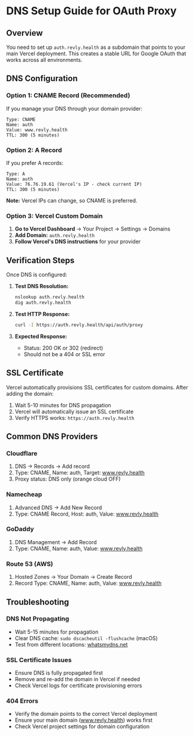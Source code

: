 # DNS Setup Guide for OAuth Proxy

## Overview

You need to set up `auth.revly.health` as a subdomain that points to your main Vercel deployment. This creates a stable URL for Google OAuth that works across all environments.

## DNS Configuration

### Option 1: CNAME Record (Recommended)

If you manage your DNS through your domain provider:

```
Type: CNAME
Name: auth
Value: www.revly.health
TTL: 300 (5 minutes)
```

### Option 2: A Record

If you prefer A records:

```
Type: A  
Name: auth
Value: 76.76.19.61 (Vercel's IP - check current IP)
TTL: 300 (5 minutes)
```

**Note:** Vercel IPs can change, so CNAME is preferred.

### Option 3: Vercel Custom Domain

1. **Go to Vercel Dashboard** → Your Project → Settings → Domains
2. **Add Domain:** `auth.revly.health`
3. **Follow Vercel's DNS instructions** for your provider

## Verification Steps

Once DNS is configured:

1. **Test DNS Resolution:**
   ```bash
   nslookup auth.revly.health
   dig auth.revly.health
   ```

2. **Test HTTP Response:**
   ```bash
   curl -I https://auth.revly.health/api/auth/proxy
   ```

3. **Expected Response:**
   - Status: 200 OK or 302 (redirect)
   - Should not be a 404 or SSL error

## SSL Certificate

Vercel automatically provisions SSL certificates for custom domains. After adding the domain:

1. Wait 5-10 minutes for DNS propagation
2. Vercel will automatically issue an SSL certificate
3. Verify HTTPS works: `https://auth.revly.health`

## Common DNS Providers

### Cloudflare
1. DNS → Records → Add record
2. Type: CNAME, Name: auth, Target: www.revly.health
3. Proxy status: DNS only (orange cloud OFF)

### Namecheap
1. Advanced DNS → Add New Record
2. Type: CNAME Record, Host: auth, Value: www.revly.health

### GoDaddy
1. DNS Management → Add Record
2. Type: CNAME, Name: auth, Value: www.revly.health

### Route 53 (AWS)
1. Hosted Zones → Your Domain → Create Record
2. Record Type: CNAME, Name: auth, Value: www.revly.health

## Troubleshooting

### DNS Not Propagating
- Wait 5-15 minutes for propagation
- Clear DNS cache: `sudo dscacheutil -flushcache` (macOS)
- Test from different locations: [whatsmydns.net](https://www.whatsmydns.net)

### SSL Certificate Issues
- Ensure DNS is fully propagated first
- Remove and re-add the domain in Vercel if needed
- Check Vercel logs for certificate provisioning errors

### 404 Errors
- Verify the domain points to the correct Vercel deployment
- Ensure your main domain (www.revly.health) works first
- Check Vercel project settings for domain configuration
